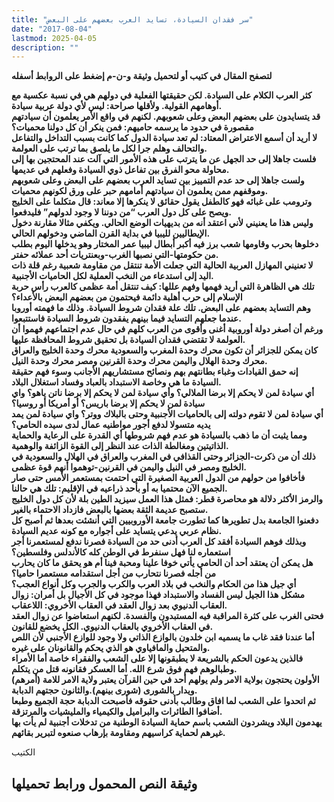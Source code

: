 ```yaml
---
title: "سر فقدان السيادة، تسايد العرب بعضهم على البعض"
date: "2017-08-04"
lastmod: 2025-04-05
description: ""
---
```

**لتصفح المقال في كتيب أو لتحميل وثيقة و-ن-م إضغط على الروابط أسفله**

**كثر العرب الكلام على السيادة. لكن حقيقتها الفعلية في دولهم هي في نسبة عكسية مع أوهامهم القولية. ولأقلها صراحة: ليس لأي دولة عربية سيادة.  
قد يتسايدون على بعضهم البعض وعلى شعوبهم. لكنهم في واقع الأمر يعلمون أن سيادتهم مقصورة في حدود ما يرسمه حاميهم: فمن ينكر أن كل دولنا محميات؟  
لا أريد أن أسمع الاعتراض المعتاد: لم تعد سيادة الدول كما كانت بسبب التداخل والتفاعل والتحالف وهلم جرا لكل ما يلصق بما ترتب على العولمة.  
فلست جاهلا إلى حد الجهل عن ما يترتب على هذه الأمور التي آلت عند المحتجين بها إلى محاولة محو الفرق بين تفاعل ذوي السيادة وفعلهم في عديمها.  
ولست جاهلا إلى حد عدم التمييز بين تسايد العرب بعضهم على البعض وعلى شعوبهم وموقفهم ممن يعلمون أن سيادتهم أمامهم حبر على ورق لكونهم محميات.  
وترومب على غبائه فهو كالطفل يقول حقائق لا ينكرها إلا معاند: قال متكلما على الخليج ويصح على كل دول العرب “من دوننا لا وجود لدولهم” فليدفعوا.  
وليس هذا ما يعنيني لأني اعتقد أنه من بديهيات الوضع الحالي. ويكفي مثالا مقارنة دخول الإيطاليين لليبيا في بداية القرن الماضي ودخولهم الحالي.  
دخلوها بحرب وقاومها شعب برز فيه أكبر أبطال ليبيا عمر المختار وهو يدخلها اليوم بطلب من حكومتها-التي نصبها الغرب-وبعنتريات أحد عملائه حفتر.  
لا تعنيني المهازل العربية الحالية التي جعلت الأمة تنتقل من مقاومة شعبية رغم قلة ذات اليد إلى استدعاء من النخب العملية لكل الحاميات الأجنبية.  
تلك هي الظاهرة التي أريد فهمها وفهم عللها: كيف تنتقل أمة عظمى كالعرب رأس حربة الإسلام إلى حرب أهلية دائمة فيحتمون من بعضهم البعض بالأعداء؟  
وهم التسايد بعضهم على البعض. تلك علة فقدان شروط السيادة. وذلك ما فهمته أوروبا عندما جعلهم التسايد فيما بينهم يفقدون شروط السيادة فاستتبعوا.  
ورغم أن أصغر دولة أوروبية أغنى وأقوى من العرب كلهم في حال عدم اجتماعهم فهموا أن العولمة لا تقتضي فقدان السيادة بل تحقيق شروط المحافظة عليها.  
كان يمكن للجزائر أن تكون محرك وحدة المغرب والسعودية محرك وحدة الخليج والعراق محرك وحدة الهلال واليمن محرك وحدة القرنين ومصر محرك وحدة النيل.  
إنه حمق القيادات وغباء بطانتهم بهم ونصائح مستشاريهم الأجانب وسوء فهم حقيقة السيادة ما هي وخاصة الاستبداد بالعباد وفساد استغلال البلاد.  
أي سيادة لمن لا يحكم إلا برضا الملالي؟ وأي سيادة لمن لا يحكم إلا برضا ناتن ياهو؟ واي سيادة لمن لا يحكم إلا برضا باريس؟ أو أمريكا أو روسيا؟  
أي سيادة لمن لا تقوم دولته إلى بالحاميات الأجنبية وحتى بالبلاك ووتر؟ واي سيادة لمن يمد يديه متسولا لدفع أجور مواطنيه عمال لدى سيده الحامي؟  
ومما يثبت أن ما ذهب بالسيادة هو عدم فهم شروطها أي القدرة على الرعاية والحماية الذاتيتين ومغالطة الذات عند النظر إلى القوة الزائفة والوهمية.  
ذلك أن من ذكرت-الجزائر وحتى القذافي في المغرب والعراق في الهلال والسعودية في الخليج ومصر في النيل واليمن في القرنين-توهموا أنهم قوة عظمى.  
فأخافوا من حولهم من الدول العربية الصغيرة التي احتمت بمستعمر الأمس حتى صار الجميع الآن محتميا به أو بأحد ذراعيه في الإقليم: تلك هي حالنا.  
والرمز الأكثر دلالة هو محاصرة قطر: فمثل هذا العمل سيزيد الطين بلة لأن كل دول الخليج ستصبح عديمة الثقة بعضها بالبعض فازداد الاحتماء بالغير.  
دفعنوا الجامعة بدل تطويرها كما تطورت جامعة الأوروبيين التي أنشئت بعدها ثم أصبح كل نظام عربي يدعي يتسايد على أجواره مع كونه عديم السيادة.  
وبذلك فوهم السيادة أفقد كل العرب أدنى حد من السيادة فصرنا ندفع لمستعمرنا أجر استعماره لنا فهل سنفرط في الوطن كله كالأندلس وفلسطين؟  
هل يمكن أن يعتقد أحد أن الحامي يأتي خوفا علينا ومحبة فينا أم هو يحقق ما كان يحارب من أجله فصرنا نتحارب من أجل استقدامه مستعمرا حاميا؟  
أي جيل هذا من الحكام والنخب في بلاد العرب والكرب والجرب وكل أنواع العجب؟  
مشكل هذا الجيل ليس الفساد والاستبداد فهذا موجود في كل الأجيال بل أمران: زوال العقاب الدنيوي بعد زوال العقد في العقاب الأخروي: اللاعقاب.  
فحتى الغرب على كثرة المراقبة فيه المستبدون والفسدة. لكنهم استعاضوا عن زوال العقد في العقاب الأخروي بالعقاب الدنيوي. الكل يخضع للقانون.  
أما عندنا فقد غاب ما يسميه ابن خلدون بالوازع الذاتي ولا وجود للوازع الأجنبي لأن اللص والمتحيل والمافياوي هو الذي يحكم والقانونان على غيره.  
فالذين يدعون الحكم بالشريعة لا يطبقونها إلا على الشعب والفقراء خاصة أما الأمراء وطبالوهم فهم فوق شرع الله. أما العسكر فقانونه قتل من يتكلم.  
الأولون يحتجون بولاية الامر ولم يولهم أحد في حين القرآن يعتبر ولاية الامر للامة (أمرهم) ويدار بالشورى (شورى بينهم).والثانون حجتهم الدبابة.  
ثم اتحدوا على الشعب لما افاق وطالب بأدنى حقوقه فأصبحت الدبابة حجة الجميع وطبعا أضافوا الطائرات والبراميل والكيمياء والمليشيات والمرتزقة.  
يهدمون البلاد ويشردون الشعب باسم حماية السيادة الوطنية من تدخلات أجنبية لم يأت بها غيرهم لحماية كراسيهم ومقاومة بإرهاب صنعوه لتبرير بقائهم.**

الكتيب

## وثيقة النص المحمول ورابط تحميلها

###
